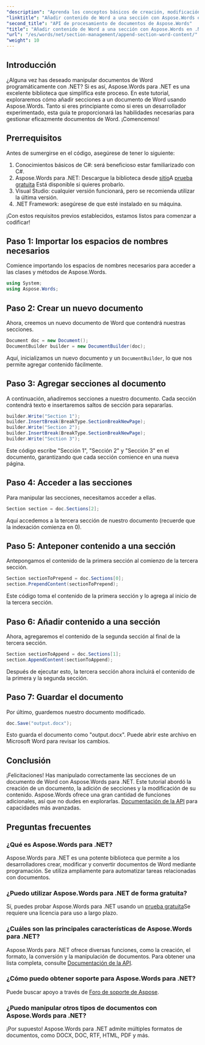 ```yaml
---
"description": "Aprenda los conceptos básicos de creación, modificación y adición de secciones en documentos de Word con ejemplos fáciles de seguir, perfectos tanto para principiantes como para desarrolladores experimentados."
"linktitle": "Añadir contenido de Word a una sección con Aspose.Words en .NET"
"second_title": "API de procesamiento de documentos de Aspose.Words"
"title": "Añadir contenido de Word a una sección con Aspose.Words en .NET"
"url": "/es/words/net/section-management/append-section-word-content/"
"weight": 10
---
```


## Introducción

¿Alguna vez has deseado manipular documentos de Word programáticamente con .NET? Si es así, Aspose.Words para .NET es una excelente biblioteca que simplifica este proceso. En este tutorial, exploraremos cómo añadir secciones a un documento de Word usando Aspose.Words. Tanto si eres principiante como si eres un desarrollador experimentado, esta guía te proporcionará las habilidades necesarias para gestionar eficazmente documentos de Word. ¡Comencemos!

## Prerrequisitos

Antes de sumergirse en el código, asegúrese de tener lo siguiente:

1. Conocimientos básicos de C#: será beneficioso estar familiarizado con C#.
2. Aspose.Words para .NET: Descargue la biblioteca desde [sitio](https://releases.aspose.com/words/net/)A [prueba gratuita](https://releases.aspose.com/) Está disponible si quieres probarlo.
3. Visual Studio: cualquier versión funcionará, pero se recomienda utilizar la última versión.
4. .NET Framework: asegúrese de que esté instalado en su máquina.

¡Con estos requisitos previos establecidos, estamos listos para comenzar a codificar!

## Paso 1: Importar los espacios de nombres necesarios

Comience importando los espacios de nombres necesarios para acceder a las clases y métodos de Aspose.Words.

```csharp
using System;
using Aspose.Words;
```

## Paso 2: Crear un nuevo documento

Ahora, creemos un nuevo documento de Word que contendrá nuestras secciones.

```csharp
Document doc = new Document();
DocumentBuilder builder = new DocumentBuilder(doc);
```

Aquí, inicializamos un nuevo documento y un `DocumentBuilder`, lo que nos permite agregar contenido fácilmente.

## Paso 3: Agregar secciones al documento

A continuación, añadiremos secciones a nuestro documento. Cada sección contendrá texto e insertaremos saltos de sección para separarlas.

```csharp
builder.Write("Section 1");
builder.InsertBreak(BreakType.SectionBreakNewPage);
builder.Write("Section 2");
builder.InsertBreak(BreakType.SectionBreakNewPage);
builder.Write("Section 3");
```

Este código escribe "Sección 1", "Sección 2" y "Sección 3" en el documento, garantizando que cada sección comience en una nueva página.

## Paso 4: Acceder a las secciones

Para manipular las secciones, necesitamos acceder a ellas.

```csharp
Section section = doc.Sections[2];
```

Aquí accedemos a la tercera sección de nuestro documento (recuerde que la indexación comienza en 0).

## Paso 5: Anteponer contenido a una sección

Antepongamos el contenido de la primera sección al comienzo de la tercera sección.

```csharp
Section sectionToPrepend = doc.Sections[0];
section.PrependContent(sectionToPrepend);
```

Este código toma el contenido de la primera sección y lo agrega al inicio de la tercera sección.

## Paso 6: Añadir contenido a una sección

Ahora, agregaremos el contenido de la segunda sección al final de la tercera sección.

```csharp
Section sectionToAppend = doc.Sections[1];
section.AppendContent(sectionToAppend);
```

Después de ejecutar esto, la tercera sección ahora incluirá el contenido de la primera y la segunda sección.

## Paso 7: Guardar el documento

Por último, guardemos nuestro documento modificado.

```csharp
doc.Save("output.docx");
```

Esto guarda el documento como "output.docx". Puede abrir este archivo en Microsoft Word para revisar los cambios.

## Conclusión

¡Felicitaciones! Has manipulado correctamente las secciones de un documento de Word con Aspose.Words para .NET. Este tutorial abordó la creación de un documento, la adición de secciones y la modificación de su contenido. Aspose.Words ofrece una gran cantidad de funciones adicionales, así que no dudes en explorarlas. [Documentación de la API](https://reference.aspose.com/words/net/) para capacidades más avanzadas.

## Preguntas frecuentes

### ¿Qué es Aspose.Words para .NET?

Aspose.Words para .NET es una potente biblioteca que permite a los desarrolladores crear, modificar y convertir documentos de Word mediante programación. Se utiliza ampliamente para automatizar tareas relacionadas con documentos.

### ¿Puedo utilizar Aspose.Words para .NET de forma gratuita?

Sí, puedes probar Aspose.Words para .NET usando un [prueba gratuita](https://releases.aspose.com/)Se requiere una licencia para uso a largo plazo.

### ¿Cuáles son las principales características de Aspose.Words para .NET?

Aspose.Words para .NET ofrece diversas funciones, como la creación, el formato, la conversión y la manipulación de documentos. Para obtener una lista completa, consulte [Documentación de la API](https://reference.aspose.com/words/net/).

### ¿Cómo puedo obtener soporte para Aspose.Words para .NET?

Puede buscar apoyo a través de [Foro de soporte de Aspose](https://forum.aspose.com/c/words/8).

### ¿Puedo manipular otros tipos de documentos con Aspose.Words para .NET?

¡Por supuesto! Aspose.Words para .NET admite múltiples formatos de documentos, como DOCX, DOC, RTF, HTML, PDF y más.